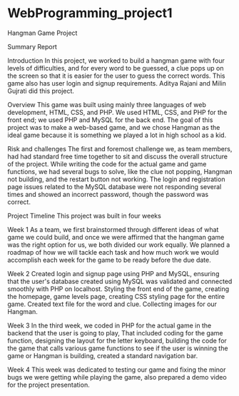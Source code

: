# WebProgramming_project1
Hangman Game Project

Summary Report

Introduction
In this project, we worked to build a hangman game with four levels of difficulties, and for 
every word to be guessed, a clue pops up on the screen so that it is easier for the user to guess 
the correct words. This game also has user login and signup requirements.
Aditya Rajani and Milin Gujrati did this project.

Overview
This game was built using mainly three languages of web development, HTML, CSS, and PHP. 
We used HTML, CSS, and PHP for the front end; we used PHP and MySQL for the back end. The 
goal of this project was to make a web-based game, and we chose Hangman as the ideal game
because it is something we played a lot in high school as a kid. 

Risk and challenges
The first and foremost challenge we, as team members, had had standard free time together to 
sit and discuss the overall structure of the project.
While writing the code for the actual game and game functions, we had several bugs to solve, 
like the clue not popping, Hangman not building, and the restart button not working.
The login and registration page issues related to the MySQL database were not responding 
several times and showed an incorrect password, though the password was correct. 

Project Timeline
This project was built in four weeks

Week 1
As a team, we first brainstormed through different ideas of what game we could build, and
once we were affirmed that the hangman game was the right option for us, we both divided 
our work equally. We planned a roadmap of how we will tackle each task and how much work 
we would accomplish each week for the game to be ready before the due date. 

Week 2
Created login and signup page using PHP and MySQL, ensuring that the user's database created 
using MySQL was validated and connected smoothly with PHP on localhost. 
Styling the front end of the game, creating the homepage, game levels page, creating CSS 
styling page for the entire game. 
Created text file for the word and clue. Collecting images for our Hangman.

Week 3
In the third week, we coded in PHP for the actual game in the backend that the user is going to 
play,
That included coding for the game function, designing the layout for the letter keyboard, 
building the code for the game that calls various game functions to see if the user is winning the 
game or Hangman is building, created a standard navigation bar.

Week 4 
This week was dedicated to testing our game and fixing the minor bugs we were getting while 
playing the game, also prepared a demo video for the project presentation.
